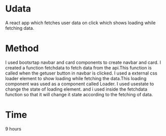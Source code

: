 # Udata
A react app which fetches user data on click which shows loading while fetching data. 
# Method
I used bootsrtap navbar and card components to create navbar and card. I created a function fetchdata to fetch data from the api.This function is called when the getuser button in navbar is clicked. I used a external css loader element to show loading while fetching the data.This loading component was used as a component called Loader. I used usestate to change the state of loading element. and i used inside the fetchdata function so that it will change it state according to the fetching of data.
# Time
9 hours
